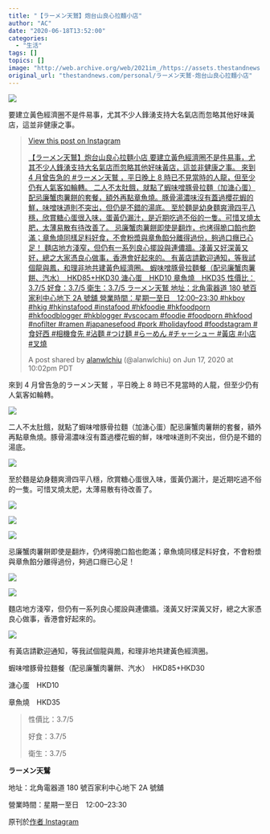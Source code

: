 ```yaml
---
title: "【ラーメン天鷲】炮台山良心拉麵小店"
author: "AC"
date: "2020-06-18T13:52:00"
categories:
  - "生活"
tags: []
topics: []
image: "http://web.archive.org/web/2021im_/https://assets.thestandnews.com/media/photos/raimen-05_9kQf8.png"
original_url: "thestandnews.com/personal/ラーメン天鷲-炮台山良心拉麵小店"
---
```

![](http://web.archive.org/web/2021im_/https://assets.thestandnews.com/media/photos/raimen-05_9kQf8.png)

要建立黃色經濟圈不是件易事，尤其不少人鋒湧支持大名氣店而忽略其他好味黃店，這並非健康之事。

> [](http://web.archive.org/web/20211229132414/https://www.instagram.com/p/CBkGGvdgv_W/?utm_source=ig_embed&utm_campaign=loading)
> 
> [View this post on Instagram](http://web.archive.org/web/20211229132414/https://www.instagram.com/p/CBkGGvdgv_W/?utm_source=ig_embed&utm_campaign=loading)
> 
> [【ラーメン天鷲】炮台山良心拉麵小店 要建立黃色經濟圈不是件易事，尤其不少人鋒湧支持大名氣店而忽略其他好味黃店，這並非健康之事。 來到 4 月曾告急的 #ラーメン天鷲 ，平日晚上 8 時已不見當時的人龍，但至少仍有人氣客如輪轉。 二人不太肚餓，就點了蝦味噌豚骨拉麵（加溏心蛋）配忌廉蟹肉薯餅的套餐，額外再點章魚燒。豚骨湯濃味沒有蓋過櫻花蝦的鮮，味噌味道則不突出，但仍是不錯的湯底。 至於麵是幼身麵爽滑四平八穩，欣賞糖心蛋很入味，蛋黃仍漏汁，是近期吃過不俗的一隻。可惜叉燒太肥，太薄易散有待改善了。 忌廉蟹肉薯餅即使是翻炸，也烤得脆口餡也飽滿；章魚燒同樣足料好食，不會粉漿與章魚餡分離得過份，夠過口癮已心足！ 麵店地方淺窄，但仍有一系列良心擺設與連儂牆。淺黃又好深黃又好，總之大家憑良心做事，香港會好起來的。 有黃店請歡迎通知，等我試個龍與鳳，和理非地共建黃色經濟圈。 蝦味噌豚骨拉麵餐（配忌廉蟹肉薯餅、汽水）　HKD85+HKD30 溏心蛋　HKD10 章魚燒　HKD35 性價比：3.7/5 好食：3.7/5 衛生：3.7/5 ラーメン天鷲 地址：北角電器道 180 號百家利中心地下 2A 號舖 營業時間：星期一至日　12:00–23:30 #hkboy #hkig #hkinstafood #instafood #hkfoodie #hkfoodporn #hkfoodblogger #hkblogger #vscocam #foodie #foodporn #hkfood #nofilter #ramen #japanesefood #pork #holidayfood #foodstagram #食好西 #相機食先 #沾麵 #つけ麺 #らーめん #チャーシュー #黃店 #小店 #叉燒](http://web.archive.org/web/20211229132414/https://www.instagram.com/p/CBkGGvdgv_W/?utm_source=ig_embed&utm_campaign=loading)
> 
> A post shared by [alanwlchiu](http://web.archive.org/web/20211229132414/https://www.instagram.com/alanwlchiu/?utm_source=ig_embed&utm_campaign=loading) (@alanwlchiu) on Jun 17, 2020 at 10:02pm PDT

來到 4 月曾告急的ラーメン天鷲 ，平日晚上 8 時已不見當時的人龍，但至少仍有人氣客如輪轉。

![](http://web.archive.org/web/2021im_/https://assets.thestandnews.com/media/photos/C29BD6E7-839C-4052-B2AC-199E3C729FA7_9bFGc.JPG)

二人不太肚餓，就點了蝦味噌豚骨拉麵（加溏心蛋）配忌廉蟹肉薯餅的套餐，額外再點章魚燒。豚骨湯濃味沒有蓋過櫻花蝦的鮮，味噌味道則不突出，但仍是不錯的湯底。

![](http://web.archive.org/web/2021im_/https://assets.thestandnews.com/media/photos/58CA1DDA-8CAB-441F-8A77-66B21285FD44_qDe1I.JPG)

至於麵是幼身麵爽滑四平八穩，欣賞糖心蛋很入味，蛋黃仍漏汁，是近期吃過不俗的一隻。可惜叉燒太肥，太薄易散有待改善了。

![](http://web.archive.org/web/2021im_/https://assets.thestandnews.com/media/photos/B4353D5D-EFA6-4D89-A833-037CCCAF872D_s77qO.JPG)

![](http://web.archive.org/web/2021im_/https://assets.thestandnews.com/media/photos/2E325EC0-161F-4D3E-806E-8B841DA5A230_9LRKC.JPG)

![](http://web.archive.org/web/2021im_/https://assets.thestandnews.com/media/photos/9827BA32-02BC-4C4D-912D-1AA00B180B58_tWUbg.JPG)

忌廉蟹肉薯餅即使是翻炸，仍烤得脆口餡也飽滿；章魚燒同樣足料好食，不會粉漿與章魚餡分離得過份，夠過口癮已心足！

![](http://web.archive.org/web/2021im_/https://assets.thestandnews.com/media/photos/1667CB52-B36B-4576-9365-A96CFCFED7AE_iKDYv.JPG)

![](http://web.archive.org/web/2021im_/https://assets.thestandnews.com/media/photos/21D3EED8-91DE-4CF7-8D7B-D5054CFFD21A_8gST7.JPG)

麵店地方淺窄，但仍有一系列良心擺設與連儂牆。淺黃又好深黃又好，總之大家憑良心做事，香港會好起來的。

![](http://web.archive.org/web/2021im_/https://assets.thestandnews.com/media/photos/3BEC1150-D552-47E7-AFCB-B3E9D6B570C7_752oO.JPG)

有黃店請歡迎通知，等我試個龍與鳳，和理非地共建黃色經濟圈。

蝦味噌豚骨拉麵餐（配忌廉蟹肉薯餅、汽水）　HKD85+HKD30

溏心蛋　HKD10

章魚燒　HKD35

> 性價比：3.7/5
> 
> 好食：3.7/5
> 
> 衛生：3.7/5

**ラーメン天鷲**

地址：北角電器道 180 號百家利中心地下 2A 號舖

營業時間：星期一至日　12:00–23:30

原刊於[作者 Instagram](http://web.archive.org/web/20211229132414/https://www.instagram.com/alanwlchiu/)